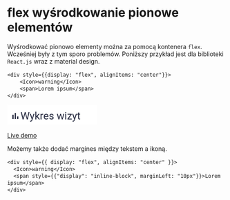 # flex wyśrodkowanie pionowe elementów

Wyśrodkować pionowo elementy można za pomocą kontenera `flex`.
Wcześniej były z tym sporo problemów.
Poniższy przykład jest dla biblioteki `React.js` wraz z material design.

```
<div style={{display: "flex", alignItems: "center"}}>
    <Icon>warning</Icon>
    <span>Lorem ipsum</span>
</div>
```

![flex alignItems](/images/Screenshot_20191017_110904.png)

[Live demo](https://codesandbox.io/s/material-demo-s2o43)


Możemy także dodać margines między tekstem a ikoną.
```
<div style={{ display: "flex", alignItems: "center" }}>
  <Icon>warning</Icon>
  <span style={{"display": "inline-block", marginLeft: "10px"}}>Lorem ipsum</span>
</div>
```